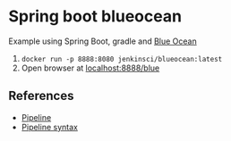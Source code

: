 # Spring boot blueocean

Example using Spring Boot, gradle and [Blue Ocean](https://jenkins.io/projects/blueocean/)

1. `docker run -p 8888:8080 jenkinsci/blueocean:latest`
2. Open browser at [localhost:8888/blue](localhost:8888/blue)

## References
- [Pipeline](https://jenkins.io/doc/book/pipeline/jenkinsfile/)
- [Pipeline syntax](https://jenkins.io/doc/book/pipeline/syntax/)